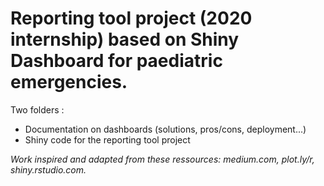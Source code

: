 # Reporting tool project (2020 internship) based on Shiny Dashboard for paediatric emergencies.

Two folders :
- Documentation on dashboards (solutions, pros/cons, deployment...)
- Shiny code for the reporting tool project

*Work inspired and adapted from these ressources: medium.com, plot.ly/r, shiny.rstudio.com.*
